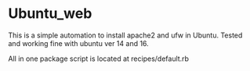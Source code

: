 # Ubuntu_web

This is a simple automation to install apache2 and ufw in Ubuntu. Tested and working fine with ubuntu ver 14 and 16.

All in one package script is located at recipes/default.rb

